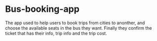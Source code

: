 # Bus-booking-app
The app used to help users to book trips from cities to anonther, and choose the available seats in the bus they want.
Finally they confirm the ticket that has their info, trip info and the trip cost.
